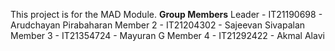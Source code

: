This project is for the MAD Module.
<b>Group Members</b>
Leader - IT21190698 - Arudchayan Pirabaharan
Member 2 - IT21204302 - Sajeevan Sivapalan
Member 3 - IT21354724 - Mayuran G
Member 4 - IT21292422 - Akmal Alavi
